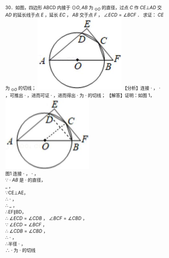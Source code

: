 30．如图，四边形 ABCD 内接于 $\odot O , A B$ 为 $_ { \odot O }$ 的直径，过点 $C$ 作 $C E \bot A D$ 交 $A D$ 的延长线于点 $E$ ，延长 $E C$ ， $A B$ 交于点 $F$ ， $\angle E C D = \angle B C F$ ．
求证： $C E$ 为 $_ { \odot O }$ 的切线；
![](<../../qs_image_DB/专题3-6__圆的综合（27类题型）（解析版）/2812050214cf2f436fb6ed1657610358fc169fc3be2b88170110e91082e4f144.jpg>)
【分析】连接 $\cdot$ ， $\cdot$ ，可推出 $\cdot$ ，进而可证 $\cdot$ ，进而得出 $\cdot$ 为 $\cdot$ 的切线；
【解答】证明：如图 1，
![](<../../qs_image_DB/专题3-6__圆的综合（27类题型）（解析版）/77441713e60b514edb47f61749cd75eb3b6460cf9514c4c237c2276fd2d6cc04.jpg>)  
图1
连接 $\cdot$ ， $\cdot$ ，   
∵ $\cdot \ A B$ 是 $\cdot$ 的直径，   
$\_$ ，   
∵CE⊥AE，   
∴ $\cdot$ ，   
∴ $\_$ ，   
∴EF∥BD，   
∴ $\angle E C D = \angle C D B$ ， $\angle B C F = \angle C B D$ ，   
∵ $\angle E C D = \angle B C F$ ，   
∴ $\angle C D B = \angle C B D$ ，   
∴ $\cdot$ ，   
∴半径 $\cdot$ ，   
∴ $\cdot$ 为 $\cdot$ 的切线

